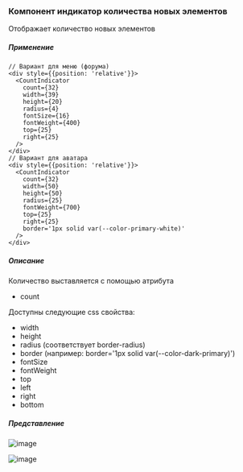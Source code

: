 ### Компонент индикатор количества новых элементов

Отображает количество новых элементов

##### Применение

```tsx
// Вариант для меню (форума)
<div style={{position: 'relative'}}>
  <CountIndicator
    count={32}
    width={39}
    height={20}
    radius={4}
    fontSize={16}
    fontWeight={400}
    top={25}
    right={25}
  />
</div>
// Вариант для аватара
<div style={{position: 'relative'}}>
  <CountIndicator
    count={32}
    width={50}
    height={50}
    radius={25}
    fontWeight={700}
    top={25}
    right={25}
    border='1px solid var(--color-primary-white)'
  />
</div>
```

##### Описание

Количество выставляется с помощью атрибута

- count

Доступны следующие css свойства:

- width
- height
- radius (соответствует border-radius)
- border (например: border='1px solid var(--color-dark-primary)')
- fontSize
- fontWeight
- top
- left
- right
- bottom

##### Представление

![image](https://user-images.githubusercontent.com/45194783/221287850-a8f64460-a4dd-4117-bed6-dd702f05b122.png)

![image](https://user-images.githubusercontent.com/45194783/221287814-ebe78d88-8e55-47d9-b289-50272865b93f.png)
